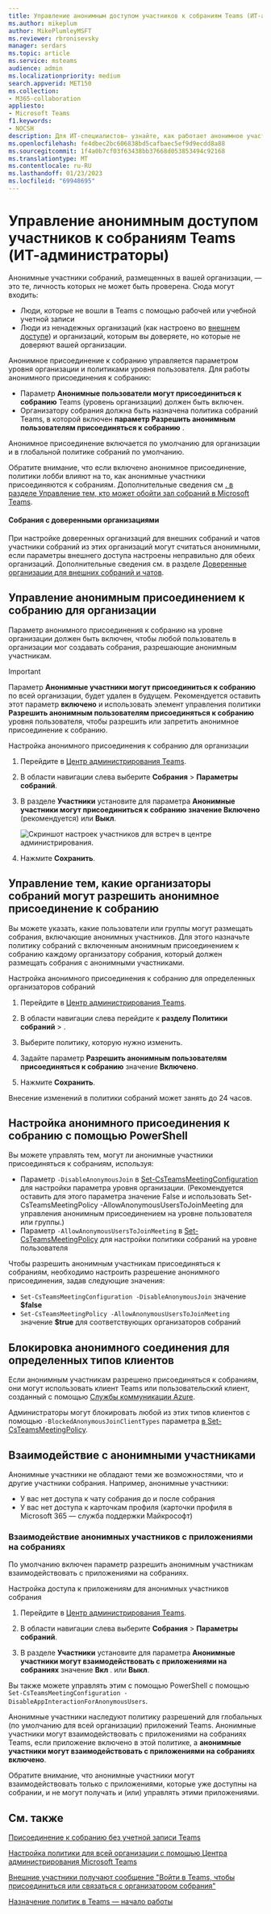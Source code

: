 ```yaml
---
title: Управление анонимным доступом участников к собраниям Teams (ИТ-администраторы)
ms.author: mikeplum
author: MikePlumleyMSFT
ms.reviewer: rbronisevsky
manager: serdars
ms.topic: article
ms.service: msteams
audience: admin
ms.localizationpriority: medium
search.appverid: MET150
ms.collection:
- M365-collaboration
appliesto:
- Microsoft Teams
f1.keywords:
- NOCSH
description: Для ИТ-специалистов— узнайте, как работает анонимное участие в собраниях в Microsoft Teams.
ms.openlocfilehash: fe4dbec2bc606838bd5cafbaec5ef9d9ecdd8a88
ms.sourcegitcommit: 1f4a0b7cf03f63438bb37668d053853494c92168
ms.translationtype: MT
ms.contentlocale: ru-RU
ms.lasthandoff: 01/23/2023
ms.locfileid: "69948695"
---
```

# <a name="manage-anonymous-participant-access-to-teams-meetings-it-admins"></a>Управление анонимным доступом участников к собраниям Teams (ИТ-администраторы)

Анонимные участники собраний, размещенных в вашей организации, — это те, личность которых не может быть проверена. Сюда могут входить:

- Люди, которые не вошли в Teams с помощью рабочей или учебной учетной записи 
- Люди из ненадежных организаций (как настроено во [внешнем доступе](manage-external-access.md)) и организаций, которым вы доверяете, но которые не доверяют вашей организации.

Анонимное присоединение к собранию управляется параметром уровня организации и политиками уровня пользователя. Для работы анонимного присоединения к собранию:
- Параметр **Анонимные пользователи могут присоединиться к собранию** Teams (уровень организации) должен быть включен.
- Организатору собрания должна быть назначена политика собраний Teams, в которой включен **параметр Разрешить анонимным пользователям присоединяться к собранию** .

Анонимное присоединение включается по умолчанию для организации и в глобальной политике собраний по умолчанию.

Обратите внимание, что если включено анонимное присоединение, политики лобби влияют на то, как анонимные участники присоединяются к собраниям. Дополнительные сведения см [. в разделе Управление тем, кто может обойти зал собраний в Microsoft Teams](who-can-bypass-meeting-lobby.md).

#### <a name="meetings-with-trusted-organizations"></a>Собрания с доверенными организациями

При настройке доверенных организаций для внешних собраний и чатов участники собраний из этих организаций могут считаться анонимными, если параметры внешнего доступа настроены неправильно для обеих организаций. Дополнительные сведения см. в разделе [Доверенные организации для внешних собраний и чатов](manage-external-access.md).

## <a name="manage-anonymous-meeting-join-for-the-organization"></a>Управление анонимным присоединением к собранию для организации

Параметр анонимного присоединения к собранию на уровне организации должен быть включен, чтобы любой пользователь в организации мог создавать собрания, разрешающие анонимным участникам.

> [!Important]
> Параметр **Анонимные участники могут присоединиться к собранию** по всей организации, будет удален в будущем. Рекомендуется оставить этот параметр **включено** и использовать элемент управления политики **Разрешить анонимным пользователям присоединяться к собранию** уровня пользователя, чтобы разрешить или запретить анонимное присоединение к собранию.

Настройка анонимного присоединения к собранию для организации
1. Перейдите в [Центр администрирования Teams](https://admin.teams.microsoft.com).

1. В области навигации слева выберите **Собрания** > **Параметры собраний**.

1. В разделе **Участники** установите для параметра **Анонимные участники могут присоединиться к собранию** **значение Включено** (рекомендуется) или **Выкл**.

    ![Скриншот настроек участников для встреч в центре администрирования.](media/meeting-settings-participants.png "Снимок экрана настроек участников для собраний Teams в административном центре Microsoft Teams")

1. Нажмите **Сохранить**.

## <a name="manage-which-meeting-organizers-can-allow-anonymous-meeting-join"></a>Управление тем, какие организаторы собраний могут разрешить анонимное присоединение к собранию

Вы можете указать, какие пользователи или группы могут размещать собрания, включающие анонимных участников. Для этого назначьте политику собраний с включенным анонимным присоединением к собранию каждому организатору собрания, который должен размещать собрания с анонимными участниками.

Настройка анонимного присоединения к собранию для определенных организаторов собраний
1. Перейдите в [Центр администрирования Teams](https://admin.teams.microsoft.com).

1. В области навигации слева перейдите к **разделу Политики собраний** > .

1. Выберите политику, которую нужно изменить.

1. Задайте параметр **Разрешить анонимным пользователям присоединяться к собранию** значение **Включено**.

1. Нажмите **Сохранить**.

Внесение изменений в политики собраний может занять до 24 часов.

## <a name="configure-anonymous-meeting-join-using-powershell"></a>Настройка анонимного присоединения к собранию с помощью PowerShell

Вы можете управлять тем, могут ли анонимные участники присоединяться к собраниям, используя:

- Параметр `-DisableAnonymousJoin` в [Set-CsTeamsMeetingConfiguration](/powershell/module/skype/set-csteamsmeetingconfiguration) для настройки параметра уровня организации. (Рекомендуется оставить для этого параметра значение False и использовать Set-CsTeamsMeetingPolicy -AllowAnonymousUsersToJoinMeeting для управления анонимным присоединением на уровне пользователя или группы.)
- Параметр `-AllowAnonymousUsersToJoinMeeting` в [Set-CsTeamsMeetingPolicy](/powershell/module/skype/set-csteamsmeetingpolicy) для настройки политики собраний на уровне пользователя

Чтобы разрешить анонимным участникам присоединяться к собраниям, необходимо настроить разрешение анонимного присоединения, задав следующие значения:

- `Set-CsTeamsMeetingConfiguration -DisableAnonymousJoin` значение **$false**
- `Set-CsTeamsMeetingPolicy -AllowAnonymousUsersToJoinMeeting` значение **$true** для соответствующих организаторов собраний

## <a name="block-anonymous-join-for-specific-client-types"></a>Блокировка анонимного соединения для определенных типов клиентов

Если анонимным участникам разрешено присоединяться к собраниям, они могут использовать клиент Teams или пользовательский клиент, созданный с помощью [Службы коммуникации Azure](/azure/communication-services/). 

Администраторы могут блокировать любой из этих типов клиентов с помощью `-BlockedAnonymousJoinClientTypes` параметра [в Set-CsTeamsMeetingPolicy](/powershell/module/skype/set-csteamsmeetingpolicy#-blockedanonymousjoinclienttypes).

## <a name="anonymous-participants-meeting-experience"></a>Взаимодействие с анонимными участниками

Анонимные участники не обладают теми же возможностями, что и другие участники собрания. Например, анонимные участники:

- У вас нет доступа к чату собрания до и после собрания
- У вас нет доступа к карточкам профиля (карточки профиля в Microsoft 365 — служба поддержки Майкрософт)

### <a name="how-anonymous-participants-interact-with-apps-in-meetings"></a>Взаимодействие анонимных участников с приложениями на собраниях

По умолчанию включен параметр разрешить анонимным участникам взаимодействовать с приложениями на собраниях.

Настройка доступа к приложениям для анонимных участников собрания

1. Перейдите в [Центр администрирования Teams](https://admin.teams.microsoft.com).

1. В области навигации слева выберите **Собрания** > **Параметры собраний**.

1. В разделе **Участники** установите для параметра  **Анонимные участники могут взаимодействовать с приложениями на собраниях** значение **Вкл** . или **Выкл**.

Вы также можете управлять этим с помощью PowerShell с помощью `Set-CsTeamsMeetingConfiguration -DisableAppInteractionForAnonymousUsers`.

Анонимные участники наследуют политику разрешений для глобальных (по умолчанию для всей организации) приложений Teams. Анонимные участники могут взаимодействовать с приложениями на собраниях Teams, если приложение включено в этой политике, а **анонимные участники могут взаимодействовать с приложениями на собраниях** **включено**.

Обратите внимание, что анонимные участники могут взаимодействовать только с приложениями, которые уже доступны на собрании, и не могут получать и (или) управлять этими приложениями.

## <a name="related-topics"></a>См. также

[Присоединение к собранию без учетной записи Teams](https://support.microsoft.com/office/c6efc38f-4e03-4e79-b28f-e65a4c039508)

[Настройка политики для всей организации с помощью Центра администрирования Microsoft Teams](meeting-settings-in-teams.md#allow-anonymous-users-to-join-meetings)

[Внешние участники получают сообщение "Войти в Teams, чтобы присоединиться или связаться с организатором собрания"](/microsoftteams/troubleshoot/meetings/external-participants-join-meeting-blocked)

[Назначение политик в Teams — начало работы](policy-assignment-overview.md)